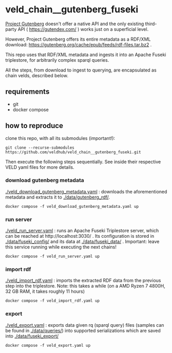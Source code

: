 # veld_chain__gutenberg_fuseki

[Project Gutenberg](https://www.gutenberg.org/) doesn't offer a native API and the only existing 
third-party API ( https://gutendex.com/ ) works just on a superficial level. 

However, Project Gutenberg offers its entire metadata as a RDF/XML download: 
https://gutenberg.org/cache/epub/feeds/rdf-files.tar.bz2 .

This repo uses that RDF/XML metadata and ingests it into an Apache Fuseki triplestore, for
arbitrarily complex sparql queries. 

All the steps, from download to ingest to querying, are encapsulated as chain velds, described
below.

## requirements

- git
- docker compose

## how to reproduce

clone this repo, with all its submodules (important!):
```
git clone --recurse-submodules https://github.com/veldhub/veld_chain__gutenberg_fuseki.git
```

Then execute the following steps sequentially. See inside their respective VELD yaml files for more 
details.

### download gutenberg metadata

[./veld_download_gutenberg_metadata.yaml](./veld_download_gutenberg_metadata.yaml) : downloads the
aforementioned metadata and extracts it to [./data/gutenberg_rdf/](./data/gutenberg_rdf/).

```
docker compose -f veld_download_gutenberg_metadata.yaml up
```

### run server

[./veld_run_server.yaml](./veld_run_server.yaml) : runs an Apache Fuseki Triplestore server, which
can be reached at http://localhost:3030/ . Its configuration is stored in 
[./data/fuseki_config/](./data/fuseki_config/) and its data at
[./data/fuseki_data/](./data/fuseki_data/) . Important: leave this service running while executing 
the next chains!

```
docker compose -f veld_run_server.yaml up
```

### import rdf

[./veld_import_rdf.yaml](./veld_import_rdf.yaml) : imports the extracted RDF data from the previous
step into the triplestore. Note: this takes a while (on a AMD Ryzen 7 4800H, 32 GB RAM, it takes 
roughly 11 hours) 

```
docker compose -f veld_import_rdf.yaml up
```

### export

[./veld_export.yaml](./veld_export.yaml) : exports data given rq (sparql query) files (samples can
be found in [./data/queries/](./data/queries/)) into supported serializations which are saved into
[./data/fuseki_export/](./data/fuseki_export/)

```
docker compose -f veld_export.yaml up
```

